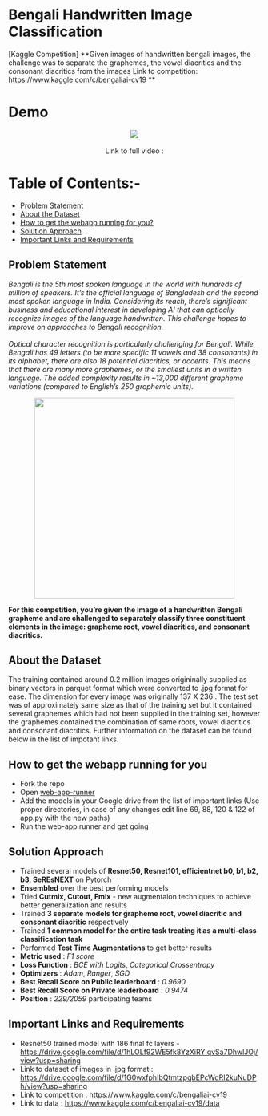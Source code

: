 # Bengali Handwritten Image Classification
[Kaggle Competition] **Given images of handwritten bengali images, the challenge was to separate the graphemes, the vowel diacritics and the consonant diacritics from the images Link to competition: https://www.kaggle.com/c/bengaliai-cv19 ** 

# Demo 
<div align = "center" >
<img src='https://github.com/chefpr7/Bengali-Handwritten-Grapheme-Classification-/blob/master/ezgif.com-crop.gif'/>
<br></br>
Link to full video : 
</div>

# Table of Contents:-
* [Problem Statement](#problem-statement)
* [About the Dataset](#about-the-dataset)
* [How to get the webapp running for you?](#how-to-get-the-webapp-running-for-you)
* [Solution Approach](#solution-approach)
* [Important Links and Requirements](#important-links-and-requirements)

## Problem Statement 
*Bengali is the 5th most spoken language in the world with hundreds of million of speakers. It’s the official language of Bangladesh and the second most spoken language in India. Considering its reach, there’s significant business and educational interest in developing AI that can optically recognize images of the language handwritten. This challenge hopes to improve on approaches to Bengali recognition.<br></br>
Optical character recognition is particularly challenging for Bengali. While Bengali has 49 letters (to be more specific 11 vowels and 38 consonants) in its alphabet, there are also 18 potential diacritics, or accents. This means that there are many more graphemes, or the smallest units in a written language. The added complexity results in ~13,000 different grapheme variations (compared to English’s 250 graphemic units).*
<div align="center">
<img src='https://www.googleapis.com/download/storage/v1/b/kaggle-user-content/o/inbox%2F1095143%2Fa9a48686e3f385d9456b59bf2035594c%2Fdesc.png?generation=1576531903599785&alt=media' width=400 height=400 />
</div>

**For this competition, you’re given the image of a handwritten Bengali grapheme and are challenged to separately classify three constituent elements in the image: grapheme root, vowel diacritics, and consonant diacritics.**

## About the Dataset
 The training contained around 0.2 million images origininally supplied as binary vectors in parquet format which were converted to .jpg format for ease. The dimension for every image was originally 137 X 236 . The test set was of approximately same size as that of the training set but it contained several graphemes which had not been supplied in the training set, however the graphemes contained the combination of same roots, vowel diacritics and consonant diacritics. Further information on the dataset can be found below in the list of impotant links.
 
## How to get the webapp running for you
 * Fork the repo 
 * Open [web-app-runner](https://github.com/chefpr7/Bengali-Handwritten-Grapheme-Classification-/blob/master/bengali_web_app_runner.ipynb)
 * Add the models in your Google drive from the list of important links (Use proper directories, in case of any changes edit line 69, 88, 120 & 122 of app.py with the new paths)
 * Run the web-app runner and get going 

## Solution Approach 
 * Trained several models of **Resnet50, Resnet101, efficientnet b0, b1, b2, b3, SeREsNEXT** on Pytorch
 * **Ensembled** over the best performing models 
 * Tried **Cutmix, Cutout, Fmix** - new augmentaion techniques to achieve better generalization and results 
 * Trained **3 separate models for grapheme root, vowel diacritic and consonant diacritic** respectively 
 * Trained **1 common model for the entire task treating it as a multi-class classification task** 
 * Performed **Test Time Augmentations** to get better results
 * **Metric used** : *F1 score* 
 * **Loss Function** : *BCE with Logits*, *Categorical Crossentropy* 
 * **Optimizers** : *Adam*, *Ranger*, *SGD*
 * **Best Recall Score on Public leaderboard** : *0.9690*
 * **Best Recall Score on Private leaderboard** : *0.9474*
 * **Position** : *229/2059* participating teams 
 
## Important Links and Requirements
 * Resnet50 trained model with 186 final fc layers - https://drive.google.com/file/d/1hLOLf92WE5fk8YzXiRYIqvSa7DhwlJOj/view?usp=sharing
 * Link to dataset of images in .jpg format : https://drive.google.com/file/d/1G0wxfphIbQtmtzpqbEPcWdRI2kuNuDPh/view?usp=sharing
 * Link to competition : https://www.kaggle.com/c/bengaliai-cv19
 * Link to data : https://www.kaggle.com/c/bengaliai-cv19/data
 
